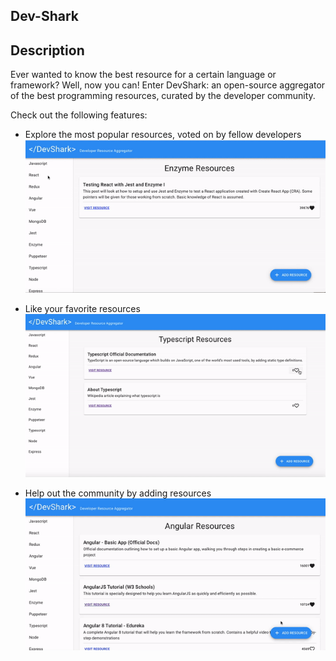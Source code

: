 ## Dev-Shark

## Description
Ever wanted to know the best resource for a certain language or framework? Well, now you can! Enter DevShark: an open-source aggregator of the best programming resources, curated by the developer community.

Check out the following features:

  - Explore the most popular resources, voted on by fellow developers
    ![alt text](/images/devshark-explore_resources.gif)

  - Like your favorite resources
    ![alt text](/images/devshark-vote_for_resources.gif)

  - Help out the community by adding resources
    ![alt text](/images/Devshark-add_new_resource.gif)
